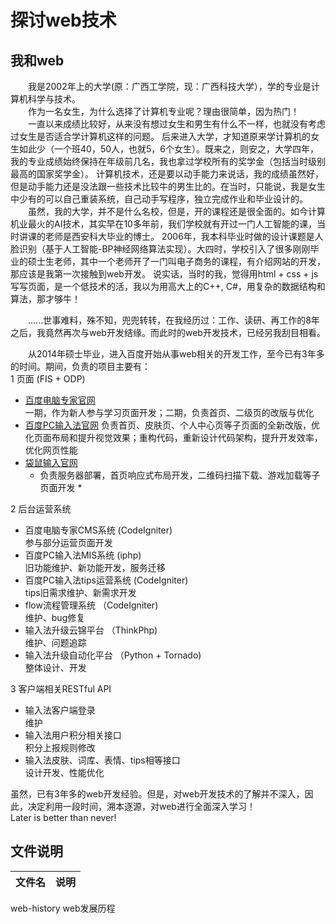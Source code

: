# 探讨web技术

## 我和web
&emsp;&emsp;我是2002年上的大学(原：广西工学院，现：广西科技大学），学的专业是计算机科学与技术。  
&emsp;&emsp;作为一名女生，为什么选择了计算机专业呢？理由很简单，因为热门！  
&emsp;&emsp;一直以来成绩比较好，从来没有想过女生和男生有什么不一样，也就没有考虑过女生是否适合学计算机这样的问题。
后来进入大学，才知道原来学计算机的女生如此少（一个班40，50人，也就5，6个女生）。既来之，则安之，大学四年，我的专业成绩始终保持在年级前几名，我也拿过学校所有的奖学金（包括当时级别最高的国家奖学金）。
计算机技术，还是要以动手能力来说话，我的成绩虽然好，但是动手能力还是没法跟一些技术比较牛的男生比的。在当时，只能说，我是女生中少有的可以自己重装系统，自己动手写程序，独立完成作业和毕业设计的。
&emsp;&emsp;虽然，我的大学，并不是什么名校，但是，开的课程还是很全面的。如今计算机业最火的AI技术，其实早在10多年前，我们学校就有开过一门人工智能的课，当时讲课的老师是西安科大毕业的博士。
2006年，我本科毕业时做的设计课题是人脸识别（基于人工智能-BP神经网络算法实现）。大四时，学校引入了很多刚刚毕业的硕士生老师，其中一个老师开了一门叫电子商务的课程，有介绍网站的开发，那应该是我第一次接触到web开发。
说实话，当时的我，觉得用html + css + js 写写页面，是一个低技术的活，我以为用高大上的C++, C#，用复杂的数据结构和算法，那才够牛！

&emsp;&emsp;......世事难料，殊不知，兜兜转转，在我经历过：工作、读研、再工作的8年之后，我竟然再次与web开发结缘。而此时的web开发技术，已经另我刮目相看。

&emsp;&emsp;从2014年硕士毕业，进入百度开始从事web相关的开发工作，至今已有3年多的时间。期间，负责的项目主要有：  
1 页面 (FIS + ODP)
* [百度电脑专家官网](http://zj.baidu.com/)   
    一期，作为新人参与学习页面开发；二期，负责首页、二级页的改版与优化
* [百度PC输入法官网](https://shurufa.baidu.com/) 
    负责首页、皮肤页、个人中心页等子页面的全新改版，优化页面布局和提升视觉效果；重构代码，重新设计代码架构，提升开发效率，优化网页性能
* [袋鼠输入官网](http://daishu.baidu.com/) 
    * 负责服务器部署，首页响应式布局开发，二维码扫描下载、游戏加载等子页面开发 *

2 后台运营系统
* 百度电脑专家CMS系统 (CodeIgniter)  
    参与部分运营页面开发 
* 百度PC输入法MIS系统 (iphp)         
    旧功能维护、新功能开发，服务迁移
* 百度PC输入法tips运营系统 (CodeIgniter)  
    tips旧需求维护、新需求开发
* flow流程管理系统 （CodeIgniter)    
    维护、bug修复
* 输入法升级云锦平台 （ThinkPhp)      
    维护、问题追踪
* 输入法升级自动化平台 （Python + Tornado)  
    整体设计、开发

3 客户端相关RESTful API
* 输入法客户端登录         
    维护
* 输入法用户积分相关接口    
    积分上报规则修改
* 输入法皮肤、词库、表情、tips相等接口  
    设计开发、性能优化

虽然，已有3年多的web开发经验。但是，对web开发技术的了解并不深入，因此，决定利用一段时间，溯本逐源，对web进行全面深入学习！  
Later is better than never!

## 文件说明
文件名 |说明  
------------ | ---------- 
web-history   web发展历程
